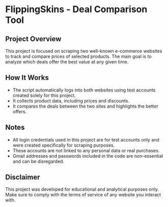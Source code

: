 # FlippingSkins - Deal Comparison Tool

## Project Overview

This project is focused on scraping two well-known e-commerce websites to track and compare prices of selected products. The main goal is to analyze which deals offer the best value at any given time.

## How It Works

- The script automatically logs into both websites using test accounts created solely for this project.
- It collects product data, including prices and discounts.
- It compares the deals between the two sites and highlights the better offers.

## Notes

- All login credentials used in this project are for test accounts only and were created specifically for scraping purposes.
- These accounts are not linked to any personal data or real purchases.
- Gmail addresses and passwords included in the code are non-essential and can be disregarded.

## Disclaimer

This project was developed for educational and analytical purposes only. Make sure to comply with the terms of service of any website you interact with.
